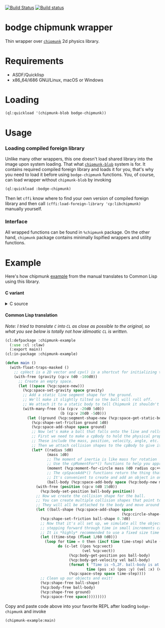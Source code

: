 [![Build Status](https://travis-ci.org/borodust/bodge-chipmunk.svg)](https://travis-ci.org/borodust/bodge-chipmunk) [![Build status](https://ci.appveyor.com/api/projects/status/carmemviy6dq5173?svg=true)](https://ci.appveyor.com/project/borodust/bodge-chipmunk)

# bodge chipmunk wrapper

Thin wrapper over [`chipmunk`](http://chipmunk-physics.net/) 2d physics library.

# Requirements

* ASDF/Quicklisp
* x86_64/i686 GNU/Linux, macOS or Windows

# Loading
```lisp
(ql:quickload '(chipmunk-blob bodge-chipmunk))
```

# Usage


### Loading compiled foreign library
Unlike many other wrappers, this one doesn't load shared library into the image upon system
loading. That what [`chipmunk-blob`](https://github.com/borodust/chipmunk-blob/) system is
for. It contains required compiled foreign library and loads it for you, that's why you need to
load it before using `bodge-chipmunk` functions. You, of course, can load wrapper without
`chipmunk-blob` by invoking

```lisp
(ql:quickload :bodge-chipmunk)
```

Then let `cffi` know where to find your own version of compiled foreign library and then call
`(cffi:load-foreign-library 'cp:libchipmunk)` manually yourself.

### Interface
All wrapped functions can be found in `%chipmunk` package. On the other hand, `chipmunk` package
contains minimally lispified wrappers and utility functions.


# Example
Here's how chipmunk [example](http://chipmunk-physics.net/release/ChipmunkLatest-Docs/#Intro-HelloChipmunk) from the manual translates to Common Lisp using this library.

#### C variant

<details>
<summary>C source</summary>
<p>

```c
#include <stdio.h>
#include <chipmunk.h>

int main(void){
  // cpVect is a 2D vector and cpv() is a shortcut for initializing them.
  cpVect gravity = cpv(0, -100);

  // Create an empty space.
  cpSpace *space = cpSpaceNew();
  cpSpaceSetGravity(space, gravity);

  // Add a static line segment shape for the ground.
  // We'll make it slightly tilted so the ball will roll off.
  // We attach it to a static body to tell Chipmunk it shouldn't be movable.
  cpShape *ground = cpSegmentShapeNew(cpSpaceGetStaticBody(space), cpv(-20, 5), cpv(20, -5), 0);
  cpShapeSetFriction(ground, 1);
  cpSpaceAddShape(space, ground);

  // Now let's make a ball that falls onto the line and rolls off.
  // First we need to make a cpBody to hold the physical properties of the object.
  // These include the mass, position, velocity, angle, etc. of the object.
  // Then we attach collision shapes to the cpBody to give it a size and shape.

  cpFloat radius = 5;
  cpFloat mass = 1;

  // The moment of inertia is like mass for rotation
  // Use the cpMomentFor*() functions to help you approximate it.
  cpFloat moment = cpMomentForCircle(mass, 0, radius, cpvzero);

  // The cpSpaceAdd*() functions return the thing that you are adding.
  // It's convenient to create and add an object in one line.
  cpBody *ballBody = cpSpaceAddBody(space, cpBodyNew(mass, moment));
  cpBodySetPos(ballBody, cpv(0, 15));

  // Now we create the collision shape for the ball.
  // You can create multiple collision shapes that point to the same body.
  // They will all be attached to the body and move around to follow it.
  cpShape *ballShape = cpSpaceAddShape(space, cpCircleShapeNew(ballBody, radius, cpvzero));
  cpShapeSetFriction(ballShape, 0.7);

  // Now that it's all set up, we simulate all the objects in the space by
  // stepping forward through time in small increments called steps.
  // It is *highly* recommended to use a fixed size time step.
  cpFloat timeStep = 1.0/60.0;
  for(cpFloat time = 0; time < 2; time += timeStep){
    cpVect pos = cpBodyGetPosition(ballBody);
    cpVect vel = cpBodyGetVelocity(ballBody);
    printf(
      "Time is %5.2f. ballBody is at (%5.2f, %5.2f). It's velocity is (%5.2f, %5.2f)\n",
      time, pos.x, pos.y, vel.x, vel.y
    );

    cpSpaceStep(space, timeStep);
  }

  // Clean up our objects and exit!
  cpShapeFree(ballShape);
  cpBodyFree(ballBody);
  cpShapeFree(ground);
  cpSpaceFree(space);

  return 0;
}
```

</p>
</details>

#### Common Lisp translation

*Note: I tried to translate `C` into `CL` as close as possible to the original, so what you see
below is totally not how idimoatic `CL` is written.*

```lisp
(cl:defpackage :chipmunk-example
  (:use :cl :claw)
  (:export main))
(cl:in-package :chipmunk-example)

(defun main ()
  (with-float-traps-masked ()
    ;; cpVect is a 2D vector and cpv() is a shortcut for initializing them.
    (with-free (gravity (cp:v 0d0 -100d0))
      ;; Create an empty space.
      (let ((space (%cp:space-new)))
        (%cp:space-set-gravity space gravity)
        ;; Add a static line segment shape for the ground.
        ;; We'll make it slightly tilted so the ball will roll off.
        ;; We attach it to a static body to tell Chipmunk it shouldn't be movable.
        (with-many-free ((a (cp:v -20d0 5d0))
                         (b (cp:v 20d0 -5d0)))
          (let ((ground (%cp:segment-shape-new (%cp:space-get-static-body space) a b 0d0)))
            (%cp:shape-set-friction ground 1d0)
            (%cp:space-add-shape space ground)
            ;; Now let's make a ball that falls onto the line and rolls off.
            ;; First we need to make a cpBody to hold the physical properties of the object.
            ;; These include the mass, position, velocity, angle, etc. of the object.
            ;; Then we attach collision shapes to the cpBody to give it a size and shape.
            (let* ((radius 5d0)
                   (mass 1d0)
                   ;; The moment of inertia is like mass for rotation
                   ;; Use the cpMomentFor*() functions to help you approximate it.
                   (moment (%cp:moment-for-circle mass 0d0 radius cp:+vzero+))
                   ;; The cpSpaceAdd*() functions return the thing that you are adding.
                   ;; It's convenient to create and add an object in one line.
                   (ball-body (%cp:space-add-body space (%cp:body-new mass moment))))
              (with-free (position (cp:v 0d0 15d0))
                (%cp:body-set-position ball-body position))
              ;; Now we create the collision shape for the ball.
              ;; You can create multiple collision shapes that point to the same body.
              ;; They will all be attached to the body and move around to follow it.
              (let ((ball-shape (%cp:space-add-shape space
                                                     (%cp:circle-shape-new ball-body radius cp:+vzero+))))
                (%cp:shape-set-friction ball-shape 0.7d0)
                ;; Now that it's all set up, we simulate all the objects in the space by
                ;; stepping forward through time in small increments called steps.
                ;; It is *highly* recommended to use a fixed size time step.
                (let ((time-step (float 1/60 0d0)))
                  (loop for time = 0 then (incf time time-step) while (< time 2)
                        do (c-let ((pos %cp:vect)
                                   (vel %cp:vect))
                             (%cp:body-get-position pos ball-body)
                             (%cp:body-get-velocity vel ball-body)
                             (format t "Time is ~5,2F. ball-body is at (~5,2F ~5,2F)). It's velocity is (~5,2F, ~5,2F)~&"
                                     time (pos :x) (pos :y) (vel :x) (vel :y))
                             (%cp:space-step space time-step))))
                ;; Clean up our objects and exit!
                (%cp:shape-free ball-shape)
                (%cp:body-free ball-body)
                (%cp:shape-free ground)
                (%cp:space-free space)))))))))
```

Copy and paste code above into your favorite REPL after loading `bodge-chipmunk` and invoke

```lisp
(chipmunk-example:main)
```
